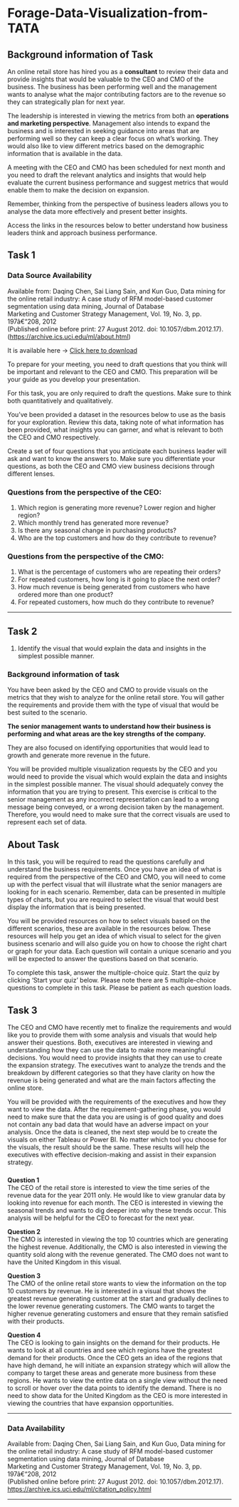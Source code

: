 # Forage-Data-Visualization-from-TATA

## Background information of Task 
An online retail store has hired you as a <b>consultant</b> to review their data and provide insights that would be valuable to the CEO and CMO of the business. The business has been performing well and the management wants to analyse what the major contributing factors are to the revenue so they can strategically plan for next year.

The leadership is interested in viewing the metrics from both an <b>operations and marketing perspective</b>. Management also intends to expand the business and is interested in seeking guidance into areas that are performing well so they can keep a clear focus on what’s working. They would also like to view different metrics based on the demographic information that is available in the data.

A meeting with the CEO and CMO has been scheduled for next month and you need to draft the relevant analytics and insights that would help evaluate the current business performance and suggest metrics that would enable them to make the decision on expansion.

Remember, thinking from the perspective of business leaders allows you to analyse the data more effectively and present better insights.

Access the links in the resources below to better understand how business leaders think and approach business performance.  

## Task 1 

### Data Source Availability 
Available from: Daqing Chen, Sai Liang Sain, and Kun Guo, Data mining for the online retail industry: A case study of RFM model-based customer segmentation using data mining, Journal of Database  
Marketing and Customer Strategy Management, Vol. 19, No. 3, pp. 197â€“208, 2012  
(Published online before print: 27 August 2012. doi: 10.1057/dbm.2012.17).  
(https://archive.ics.uci.edu/ml/about.html)  

It is available here -> [ Click here to download](https://cdn.theforage.com/vinternships/companyassets/ifobHAoMjQs9s6bKS/5XsFFJu2oCLdmYJW2/1654128941410/Online%20Retail.xlsx)

To prepare for your meeting, you need to draft questions that you think will be important and relevant to the CEO and CMO. This preparation will be your guide as you develop your presentation.

For this task, you are only required to draft the questions. Make sure to think both quantitatively and qualitatively.

You’ve been provided a dataset in the resources below to use as the basis for your exploration. Review this data, taking note of what information has been provided, what insights you can garner, and what is relevant to both the CEO and CMO respectively.

Create a set of four questions that you anticipate each business leader will ask and want to know the answers to. Make sure you differentiate your questions, as both the CEO and CMO view business decisions through different lenses.

### Questions from the perspective of the CEO:  
1. Which region is generating more revenue? Lower region and higher region?
2. Which monthly trend has generated more revenue?
3. Is there any seasonal change in purchasing products?
4. Who are the top customers and how do they contribute to revenue?

### Questions from the perspective of the CMO:  
1. What is the percentage of customers who are repeating their orders?
2. For repeated customers, how long is it going to place the next order?
3. How much revenue is being generated from customers who have ordered more than one product?
4. For repeated customers, how much do they contribute to revenue?

<hr> 

## Task 2 
1. Identify the visual that would explain the data and insights in the simplest possible manner.

### Background information of task 
You have been asked by the CEO and CMO to provide visuals on the metrics that they wish to analyze for the online retail store. You will gather the requirements and provide them with the type of visual that would be best suited to the scenario.  

<b>The senior management wants to understand how their business is performing and what areas are the key strengths of the company.</b> 

They are also focused on identifying opportunities that would lead to growth and generate more revenue in the future.  

You will be provided multiple visualization requests by the CEO and you would need to provide the visual which would explain the data and insights in the simplest possible manner. The visual should adequately convey the information that you are trying to present. This exercise is critical to the senior management as any incorrect representation can lead to a wrong message being conveyed, or a wrong decision taken by the management. Therefore, you would need to make sure that the correct visuals are used to represent each set of data.

## About Task
In this task, you will be required to read the questions carefully and understand the business requirements. Once you have an idea of what is required from the perspective of the CEO and CMO, you will need to come up with the perfect visual that will illustrate what the senior managers are looking for in each scenario. Remember, data can be presented in multiple types of charts, but you are required to select the visual that would best display the information that is being presented.

You will be provided resources on how to select visuals based on the different scenarios, these are available in the resources below. These resources will help you get an idea of which visual to select for the given business scenario and will also guide you on how to choose the right chart or graph for your data. Each question will contain a unique scenario and you will be expected to answer the questions based on that scenario.

To complete this task, answer the multiple-choice quiz. Start the quiz by clicking ‘Start your quiz’ below. Please note there are 5 multiple-choice questions to complete in this task. Please be patient as each question loads.

## Task 3
The CEO and CMO have recently met to finalize the requirements and would like you to provide them with some analysis and visuals that would help answer their questions. Both, executives are interested in viewing and understanding how they can use the data to make more meaningful decisions. You would need to provide insights that they can use to create the expansion strategy. The executives want to analyze the trends and the breakdown by different categories so that they have clarity on how the revenue is being generated and what are the main factors affecting the online store.

You will be provided with the requirements of the executives and how they want to view the data. After the requirement-gathering phase, you would need to make sure that the data you are using is of good quality and does not contain any bad data that would have an adverse impact on your analysis. Once the data is cleaned, the next step would be to create the visuals on either Tableau or Power BI. No matter which tool you choose for the visuals, the result should be the same. These results will help the executives with effective decision-making and assist in their expansion strategy.

### 
<b>Question 1</b>  
The CEO of the retail store is interested to view the time series of the revenue data for the year 2011 only. He would like to view granular data by looking into revenue for each month. The CEO is interested in viewing the seasonal trends and wants to dig deeper into why these trends occur. This analysis will be helpful for the CEO to forecast for the next year.

<b>Question 2</b>  
The CMO is interested in viewing the top 10 countries which are generating the highest revenue. Additionally, the CMO is also interested in viewing the quantity sold along with the revenue generated. The CMO does not want to have the United Kingdom in this visual.

<b>Question 3</b>  
The CMO of the online retail store wants to view the information on the top 10 customers by revenue. He is interested in a visual that shows the greatest revenue generating customer at the start and gradually declines to the lower revenue generating customers. The CMO wants to target the higher revenue generating customers and ensure that they remain satisfied with their products.

<b>Question 4</b>  
The CEO is looking to gain insights on the demand for their products. He wants to look at all countries and see which regions have the greatest demand for their products. Once the CEO gets an idea of the regions that have high demand, he will initiate an expansion strategy which will allow the company to target these areas and generate more business from these regions. He wants to view the entire data on a single view without the need to scroll or hover over the data points to identify the demand. There is no need to show data for the United Kingdom as the CEO is more interested in viewing the countries that have expansion opportunities.


<hr> 

### Data Availability

Available from: Daqing Chen, Sai Liang Sain, and Kun Guo, Data mining for the online retail industry: A case study of RFM model-based customer segmentation using data mining, Journal of Database  
Marketing and Customer Strategy Management, Vol. 19, No. 3, pp. 197â€“208, 2012  
(Published online before print: 27 August 2012. doi: 10.1057/dbm.2012.17).  
https://archive.ics.uci.edu/ml/citation_policy.html  

<hr> 
